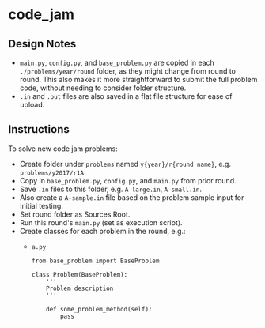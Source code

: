 # code_jam

## Design Notes
* `main.py`, `config.py`, and `base_problem.py` are copied in each `./problems/year/round` folder, as they might change from round to round. This also makes it more straightforward to submit the full problem code, without needing to consider folder structure.
* `.in` and `.out` files are also saved in a flat file structure for ease of upload.

## Instructions
To solve new code jam problems:

* Create folder under `problems` named `y{year}/r{round name}`, e.g. `problems/y2017/r1A`
* Copy in `base_problem.py`, `config.py`, and `main.py` from prior round.
* Save `.in` files to this folder, e.g. `A-large.in`, `A-small.in`.
* Also create a `A-sample.in` file based on the problem sample input for initial testing.
* Set round folder as Sources Root.
* Run this round's `main.py` (set as execution script).
* Create classes for each problem in the round, e.g.:
  * `a.py`

        from base_problem import BaseProblem

        class Problem(BaseProblem):
            '''
            Problem description
            '''

            def some_problem_method(self):
                pass


